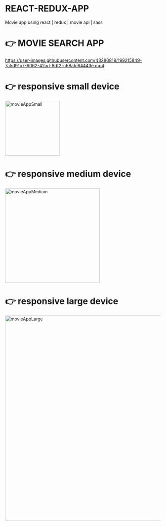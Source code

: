 # REACT-REDUX-APP
 Movie app using react | redux | movie api | sass

# :point_right: MOVIE SEARCH APP

https://user-images.githubusercontent.com/43280818/199215849-7a5d91b7-6062-42ad-8df2-c68afc64443e.mp4

# :point_right: responsive small device

<img width="177" alt="movieAppSmall" src="https://github.com/Moostapha/REACT-REDUX-APP/assets/43280818/ccbada42-e6e4-4f0c-9634-9b62d07d432f">


# :point_right: responsive medium device

<img width="306" alt="movieAppMedium" src="https://github.com/Moostapha/REACT-REDUX-APP/assets/43280818/923b6e88-1a8f-4314-b7d3-aacd844f1e1d">

# :point_right: responsive large device

<img width="664" alt="movieAppLarge" src="https://github.com/Moostapha/REACT-REDUX-APP/assets/43280818/eff83014-ad24-422e-99ed-79ad087cbc40">
